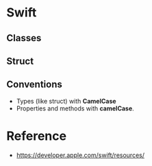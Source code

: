 # Swift

## Classes

## Struct



## Conventions

- Types (like struct) with **CamelCase** 
- Properties and methods with **camelCase**.

# Reference

- https://developer.apple.com/swift/resources/